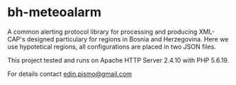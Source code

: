 # bh-meteoalarm

A common alerting protocol library for processing and producing XML-CAP's designed particulary for regions in Bosnia and Herzegovina.
Here we use hypotetical regions, all configurations are placed in two JSON files.

This project tested and runs on Apache HTTP Server 2.4.10 with PHP 5.6.19. 

For details contact edin.pismo@gmail.com
